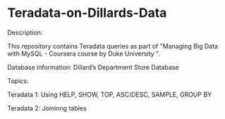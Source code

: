 # Teradata-on-Dillards-Data

Description:

This repository contains Teradata queries as part of "Managing Big Data with MySQL - Coursera course by Duke University ".

Database information: Dillard’s Department Store Database


Topics:

Teradata 1: Using HELP, SHOW, TOP, ASC/DESC, SAMPLE, GROUP BY

Teradata 2: Joininng tables
